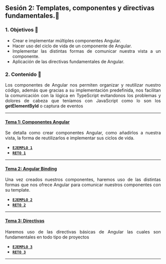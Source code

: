 ## Sesión 2: Templates, componentes y directivas fundamentales.🤖

<div style="text-align: justify;">

### 1. Objetivos :dart:

- Crear e implementar múltiples componentes Angular.
- Hacer uso del ciclo de vida de un componente de Angular.
- Implementar las distintas formas de comunicar nuestra vista a un componente.
- Aplicación de las directivas fundamentales de Angular.

### 2. Contenido :blue_book:

Los componentes de Angular nos permiten organizar y reutilizar nuestro código, además que gracias a su implementación predefinida, nos facilitan la comunicación con la lógica en TypeScript evitandonos los problemas y dolores de cabeza que teníamos con JavaScript como lo son los **getElementById** o captura de eventos

---

#### <ins>Tema 1: Componentes Angular</ins>

Se detalla como crear componentes Angular, como añadirlos a nuestra vista, la forma de reutilizarlos e implementar sus ciclos de vida.

- [**`EJEMPLO 1`**](./Ejemplo-01)
- [**`RETO 1`**](./Reto-01)

---

#### <ins>Tema 2: Angular Binding</ins>

Una vez creados nuestros componentes, haremos uso de las distintas formas que nos ofrece Angular para comunicar nuestros componentes con su template.

- [**`EJEMPLO 2`**](./Ejemplo-02)
- [**`RETO 2`**](./Reto-02)

---

#### <ins>Tema 3: Directivas</ins>

Haremos uso de las directivas básicas de Angular las cuales son fundamentales en todo tipo de proyectos

- [**`EJEMPLO 3`**](./Ejemplo-03)
- [**`RETO 3`**](./Reto-03)

---

</div>
